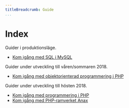 ```yaml
---
titleBreadcrumb: Guide
...
```

Index
===============================

Guider i produktionsläge.

* [Kom igång med SQL i MySQL](guide/kom-igang-med-sql-i-mysql)

Guider under utveckling till våren/sommaren 2018.

* [Kom igång med objektorienterad programmering i PHP](guide/kom-igang-med-objektorienterad-programmering-i-php)

Guider under utveckling till hösten 2018.

* [Kom igång med programmering i PHP](guide/kom-igang-med-programmering-i-php)
* [Kom igång med PHP-ramverket Anax](guide/kom-igang-med-php-ramverket-anax)
